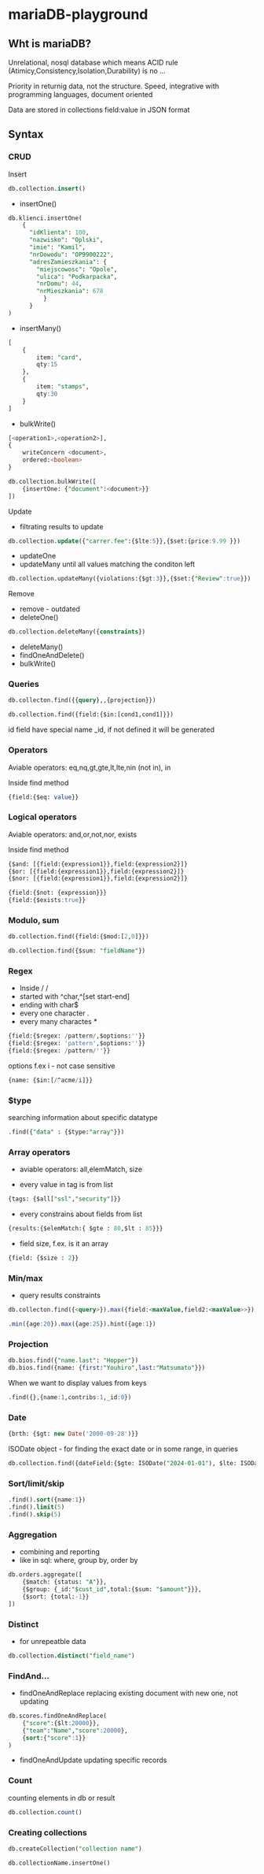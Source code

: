 # mariaDB-playground

## Wht is mariaDB?

Unrelational, nosql database which means ACID rule (Atimicy,Consistency,Isolation,Durability) is no ... 

Priority in returnig data, not the structure.  Speed, integrative with programming languages, document oriented

Data are stored in collections field:value in JSON format

## Syntax

### CRUD

Insert

```sql
db.collection.insert()
```

- insertOne()
```sql
db.klienci.insertOne(
    {
      "idKlienta": 100,
      "nazwisko": "Oplski",
      "imie": "Kamil",
      "nrDowodu": "OP9900222",
      "adresZamieszkania": {
        "miejscowosc": "Opole",
        "ulica": "Podkarpacka",
        "nrDomu": 44,
        "nrMieszkania": 678
          }
      }
)

```

- insertMany()
```sql
[
    {
        item: "card",
        qty:15
    },
    {
        item: "stamps",
        qty:30
    }
]
```
- bulkWrite()
```sql
[<operation1>,<operation2>],
{
    writeConcern <document>,
    ordered:<boolean>
}
```
```sql
db.collection.bulkWrite([
    {insertOne: {"document":<document>}}
])
```



Update 

- filtrating results to update
```sql
db.collection.update({"carrer.fee":{$lte:5}},{$set:{price:9.99 }})
```

- updateOne
- updateMany
until all values matching the conditon left
```sql
db.collection.updateMany({violations:{$gt:3}},{$set:{"Review":true}})
```


Remove

- remove - outdated
- deleteOne()
```sql
db.collection.deleteMany({constraints})
```
- deleteMany()
- findOneAndDelete()
- bulkWrite()

### Queries

```sql
db.collecton.find({{query},,{projection}})
```
```sql
db.collection.find({field:{$in:[cond1,cond1]}})
```


id field have special name _id, if not defined it will be generated

### Operators

Aviable operators: eq,nq,gt,gte,lt,lte,nin (not in), in

Inside find method

```sql
{field:{$eq: value}}
```

### Logical operators

Aviable operators: and,or,not,nor, exists

Inside find method

```sql
{$and: [{field:{expression1}},field:{expression2}]}
{$or: [{field:{expression1}},field:{expression2}]}
{$nor: [{field:{expression1}},field:{expression2}]}

{field:{$not: {expression}}}
{field:{$exists:true}}
```

### Modulo, sum
```sql
db.collection.find({field:{$mod:[2,0]}})
```

```sql
db.collection.find({$sum: "fieldName"})
```

### Regex

- Inside / /
- started with ^char,^[set start-end]
- ending with char$
- every one character . 
- every many charactes *

```sql
{field:{$regex: /pattern/,$options:''}}
{field:{$regex: 'pattern',$options:''}}
{field:{$regex: /pattern/''}}
```

options f.ex i - not case sensitive
```sql
{name: {$in:[/^acme/i]}}
```


### $type

searching information about specific datatype

```sql 
.find({"data" : {$type:"array"}})
```


### Array operators

- aviable operators: all,elemMatch, size

- every value in tag is from list
```sql
{tags: {$all["ssl","security"]}}
```
- every constrains about fields from list
```sql
{results:{$elemMatch:{ $gte : 80,$lt : 85}}}
```
- field size, f.ex. is it an array
```sql
{field: {$size : 2}}
```


### Min/max

- query results constraints
```sql
db.collecton.find({<query>}).max({field:<maxValue,field2:<maxValue>>}).min({field:<minValue,field2:<minValue>>}).hint({field1:1,field2:1})
```

```sql
.min({age:20}).max({age:25}).hint({age:1})
``` 


### Projection

```sql
db.bios.find({"name.last": "Hopper"})
db.bios.find({name: {first:"Youhiro",last:"Matsumato"}})
```

When we want to display values from keys
```sql
.find({},{name:1,contribs:1,_id:0})
```


### Date
```sql
{brth: {$gt: new Date('2000-09-28')}}
```
ISODate object - for finding the exact date or in some range, in queries
```sql
db.collection.find({dateField:{$gte: ISODate("2024-01-01"), $lte: ISODate("2024-02-12")}})
```

### Sort/limit/skip

```sql
.find().sort({name:1})
.find().limit(5)
.find().skip(5)
```


### Aggregation

- combining and reporting 
- like in sql: where, group by, order by

```sql
db.orders.aggregate([
    {$match: {status: "A"}},
    {$group: {_id:"$cust_id",total:{$sum: "$amount"}}},
    {$sort: {total:-1}}
]) 
```


### Distinct

- for unrepeatble data
```sql
db.collection.distinct("field_name")
```


### FindAnd...

- findOneAndReplace
replacing existing document with new one, not updating 
```sql
db.scores.findOneAndReplace(
    {"score":{$lt:20000}},
    {"team":"Name","score":20000},
    {sort:{"score":1}}
)
```

- findOneAndUpdate
updating specific records


### Count
counting elements in db or result
```sql
db.collection.count()
```


### Creating collections
```sql
db.createCollection("collection name")
```
```sql
db.collectionName.insertOne()
```